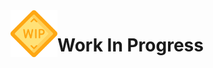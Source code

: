 <img src="/forGitReadMe/wip_icon.png" alt="Work in progress" style="float:left; width: 75px;" />
<h1>Work In Progress</h1>